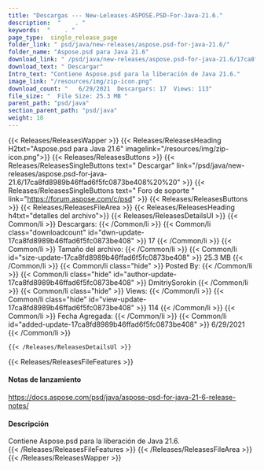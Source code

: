 ```yaml
---
title: "Descargas --- New-Leleases-ASPOSE.PSD-For-Java-21.6." 
description:  "    . " 
keywords:  "    . " 
page_type:  single_release_page
folder_link: " psd/java/new-releases/aspose.psd-for-java-21.6/"
folder_name: "Aspose.psd para Java 21.6"
download_link: " /psd/java/new-releases/aspose.psd-for-java-21.6/17ca8fd8989b46ffad6f5fc0873be408"
download_text: " Descargar"
Intro_text: "Contiene Aspose.psd para la liberación de Java 21.6."
image_link: "/resources/img/zip-icon.png"
download_count: "   6/29/2021  Descargars: 17  Views: 113"
file_size: "  File Size: 25.3 MB "
parent_path: "psd/java"
section_parent_path: "psd/java"
weight: 18
---
```


{{< Releases/ReleasesWapper >}}
  {{< Releases/ReleasesHeading H2txt="Aspose.psd para Java 21.6" imagelink="/resources/img/zip-icon.png">}}
  {{< Releases/ReleasesButtons >}}
    {{< Releases/ReleasesSingleButtons text=" Descargar" link="/psd/java/new-releases/aspose.psd-for-java-21.6/17ca8fd8989b46ffad6f5fc0873be408%20%20" >}}
    {{< Releases/ReleasesSingleButtons text=" Foro de soporte " link="https://forum.aspose.com/c/psd" >}}
  {{< Releases/ReleasesButtons >}}
  {{< Releases/ReleasesFileArea >}}
    {{< Releases/ReleasesHeading h4txt="detalles del archivo">}}
    {{< Releases/ReleasesDetailsUl >}}
            {{< Common/li  >}} Descargars: {{< /Common/li >}} 
      {{< Common/li class="downloadcount" id="dwn-update-17ca8fd8989b46ffad6f5fc0873be408" >}} 17 {{< /Common/li >}} 
      {{< Common/li  >}} Tamaño del archivo: {{< /Common/li >}} 
      {{< Common/li id="size-update-17ca8fd8989b46ffad6f5fc0873be408" >}} 25.3 MB {{< /Common/li >}} 
      {{< Common/li  class="hide" >}} Posted By: {{< /Common/li >}} 
      {{< Common/li class="hide" id="author-update-17ca8fd8989b46ffad6f5fc0873be408" >}} DmitriySorokin {{< /Common/li >}} 
      {{< Common/li class="hide"  >}} Views: {{< /Common/li >}} 
      {{< Common/li class="hide" id="view-update-17ca8fd8989b46ffad6f5fc0873be408" >}} 114 {{< /Common/li >}} 
      {{< Common/li  >}} Fecha Agregada: {{< /Common/li >}} 
      {{< Common/li id="added-update-17ca8fd8989b46ffad6f5fc0873be408" >}} 6/29/2021 {{< /Common/li >}} 

    {{< /Releases/ReleasesDetailsUl >}}

  {{< Releases/ReleasesFileFeatures >}}
      <h4>Notas de lanzamiento</h4><div><a href="https://docs.aspose.com/psd/java/aspose-psd-for-java-21-6-release-notes/">https://docs.aspose.com/psd/java/aspose-psd-for-java-21-6-release-notes/</a></div><h4>Descripción</h4><div class="HTMLDescription">Contiene Aspose.psd para la liberación de Java 21.6.</div>
  {{< /Releases/ReleasesFileFeatures >}}
 {{< /Releases/ReleasesFileArea >}}
{{< /Releases/ReleasesWapper >}}


